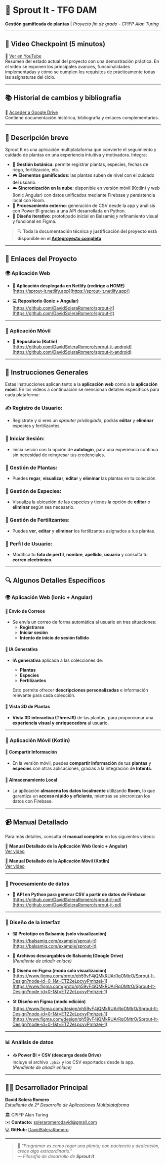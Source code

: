 # 🌱 Sprout It - TFG DAM

**Gestión gamificada de plantas** | *Proyecto fin de grado - CPIFP Alan Turing*

---

## 🎥 Video Checkpoint (5 minutos)  
🔗 [Ver en YouTube](https://youtu.be/2HuGz19Bpaw)  
Resumen del estado actual del proyecto con una demostración práctica. En el video se exponen los principales avances, funcionalidades implementadas y cómo se cumplen los requisitos de prácticamente todas las asignaturas del ciclo.

---

## 📚 Historial de cambios y bibliografía  
📁 [Acceder a Google Drive](https://docs.google.com/document/d/1duXJVxwfllh2DBYBOJwPx-ZhWH_NcNUKUzaMo3aMl0U/edit?usp=sharing)  
Contiene documentación histórica, bibliografía y enlaces complementarios.

---

## 📌 Descripción breve

Sprout It es una aplicación multiplataforma que convierte el seguimiento y cuidado de plantas en una experiencia intuitiva y motivadora. Integra:

- 📲 **Gestión botánica**: permite registrar plantas, especies, fechas de riego, fertilización, etc.
- 🎮 **Elementos gamificados**: las plantas suben de nivel con el cuidado del usuario.
- ☁️ **Sincronización en la nube**: disponible en versión móvil (Kotlin) y web (Ionic Angular) con datos unificados mediante Firebase y persistencia local con Room.
- 🧠 **Procesamiento externo**: generación de CSV desde la app y análisis con Power BI gracias a una API desarrollada en Python.
- 🧪 **Diseño iterativo**: prototipado inicial en Balsamiq y refinamiento visual y funcional en Figma.

> 🔍 **Toda la documentación técnica y justificación del proyecto está disponible en el [Anteproyecto completo](https://jolly-ferret-4f4.notion.site/Sprout-It-Anteproyecto-67480a4cb7ed4ed6b85b363386838851?pvs=4)**

---

## 🔗 **Enlaces del Proyecto**

### 🌍 **Aplicación Web**

- 🔗 **Aplicación desplegada en Netlify (redirige a HOME)**  
  [https://sprout-it.netlify.app](https://sprout-it.netlify.app/)

- 💻 **Repositorio (Ionic + Angular)**  
  [https://github.com/DavidSoleraRomero/sprout-it](https://github.com/DavidSoleraRomero/sprout-it)

---

### 📱 **Aplicación Móvil**

- 📱 **Repositorio (Kotlin)**  
  [https://github.com/DavidSoleraRomero/sprout-it-android](https://github.com/DavidSoleraRomero/sprout-it-android)

---

## 📝 **Instrucciones Generales**

Estas instrucciones aplican tanto a la **aplicación web** como a la **aplicación móvil**. En los videos a continuación se mencionan detalles específicos para cada plataforma:

### ✍️ **Registro de Usuario:**
- Regístrate y si eres un *sprouter privilegiado*, podrás **editar** y **eliminar** especies y fertilizantes.

### 🔑 **Iniciar Sesión:**
- Inicia sesión con la opción de **autologin**, para una experiencia continua sin necesidad de reingresar tus credenciales.

### 🌱 **Gestión de Plantas:**
- Puedes **regar**, **visualizar**, **editar** y **eliminar** las plantas en tu colección.

### 🌿 **Gestión de Especies:**
- Visualiza la ubicación de las especies y tienes la opción de **editar** o **eliminar** según sea necesario.

### 🌾 **Gestión de Fertilizantes:**
- Puedes **ver**, **editar** y **eliminar** los fertilizantes asignados a tus plantas.

### 👤 **Perfil de Usuario:**
- Modifica tu **foto de perfil**, **nombre**, **apellido**, **usuario** y consulta tu **correo electrónico**.

---

## 🔍 **Algunos Detalles Específicos**

### 🌍 **Aplicación Web (Ionic + Angular)**

#### 📧 **Envío de Correos**
- Se envía un correo de forma automática al usuario en tres situaciones:<br>
  - **Registrarse**
  - **Iniciar sesión**
  - **Intento de inicio de sesión fallido**

#### 🤖 **IA Generativa**
- **IA generativa** aplicada a las colecciones de:
  - **Plantas**
  - **Especies**
  - **Fertilizantes**
  
  Esto permite ofrecer **descripciones personalizadas** e información relevante para cada colección.

#### 🌳 **Vista 3D de Plantas**
- **Vista 3D interactiva (ThreeJS)** de las plantas, para proporcionar una **experiencia visual y enriquecedora** al usuario.

---

### 📱 **Aplicación Móvil (Kotlin)**

#### 🔗 **Compartir Información**
- En la versión móvil, puedes **compartir información** de tus **plantas** y **especies** con otras aplicaciones, gracias a la integración de **Intents**.

#### 💾 **Almacenamiento Local**
- La aplicación **almacena los datos localmente** utilizando **Room**, lo que garantiza un **acceso rápido y eficiente**, mientras se sincronizan los datos con Firebase.

---

## 📹 **Manual Detallado**

Para más detalles, consulta el **manual completo** en los siguientes videos:

🎥 **Manual Detallado de la Aplicación Web (Ionic + Angular)**  
[Ver video](https://youtu.be/VcPFS6k2OSQ)

🎥 **Manual Detallado de la Aplicación Móvil (Kotlin)**  
[Ver video](https://youtu.be/GoUTTPHh7dQ)

---

### 🧠 Procesamiento de datos

- 🐍 **API en Python para generar CSV a partir de datos de Firebase**  
  [https://github.com/DavidSoleraRomero/sprout-it-pd](https://github.com/DavidSoleraRomero/sprout-it-pd)

---

### 🎨 Diseño de la interfaz

- 🖼️ **Prototipo en Balsamiq (solo visualización)**  
  [https://balsamiq.com/example/sprout-it](https://balsamiq.com/example/sprout-it)

- 📁 **Archivos descargables de Balsamiq (Google Drive)**  
  *(Pendiente de añadir enlace)*

- 🎯 **Diseño en Figma (modo solo visualización)**  
  [https://www.figma.com/proto/qh59vF4jQMkRUArRqOMtrO/Sprout-It-Design?node-id=0-1&t=ETZ2eLpcvyPmhzej-1](https://www.figma.com/proto/qh59vF4jQMkRUArRqOMtrO/Sprout-It-Design?node-id=0-1&t=ETZ2eLpcvyPmhzej-1)

- 🛠️ **Diseño en Figma (modo edición)**  
  [https://www.figma.com/design/qh59vF4jQMkRUArRqOMtrO/Sprout-It-Design?node-id=0-1&t=ETZ2eLpcvyPmhzej-1](https://www.figma.com/design/qh59vF4jQMkRUArRqOMtrO/Sprout-It-Design?node-id=0-1&t=ETZ2eLpcvyPmhzej-1)

---

### 📊 Análisis de datos

- 📥 **Power BI + CSV (descarga desde Drive)**  
  Incluye el archivo `.pbix` y los CSV exportados desde la app.  
  *(Pendiente de añadir enlace)*

---

## 🧑‍💻 Desarrollador Principal

**David Solera Romero**  
*Estudiante de 2º Desarrollo de Aplicaciones Multiplataforma*

🏛️ CPIFP Alan Turing  
✉️ **Contacto:** soleraromerodavid@gmail.com  
💻 **GitHub:** [DavidSoleraRomero](https://github.com/DavidSoleraRomero)

---

> 🌿 *"Programar es como regar una planta; con paciencia y dedicación, crece algo extraordinario."*  
> — *Filosofía de desarrollo de **Sprout It***
